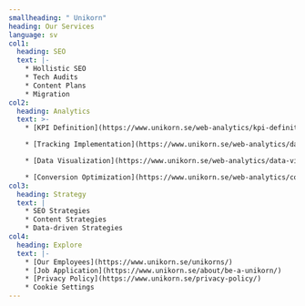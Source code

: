 ```yaml
---
smallheading: " Unikorn"
heading: Our Services
language: sv
col1:
  heading: SEO
  text: |-
    * Hollistic SEO
    * Tech Audits
    * Content Plans
    * Migration
col2:
  heading: Analytics
  text: >-
    * [KPI Definition](https://www.unikorn.se/web-analytics/kpi-definition/)

    * [Tracking Implementation](https://www.unikorn.se/web-analytics/data-collection/)

    * [Data Visualization](https://www.unikorn.se/web-analytics/data-visualization/)

    * [Conversion Optimization](https://www.unikorn.se/web-analytics/conversion-optimization/)
col3:
  heading: Strategy
  text: |
    * S﻿EO Strategies
    * C﻿ontent Strategies
    * D﻿ata-driven Strategies
col4:
  heading: Explore
  text: |-
    * [Our Employees](https://www.unikorn.se/unikorns/)
    * [Job Application](https://www.unikorn.se/about/be-a-unikorn/)
    * [Privacy Policy](https://www.unikorn.se/privacy-policy/)
    * C﻿ookie Settings
---
```


